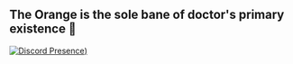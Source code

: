 ## The Orange is the sole bane of doctor's primary existence 🍊

[![Discord Presence](https://lanyard.cnrad.dev/api/1073076541770190860?idleMessage=If%20I'm%20not20%coding,%20I'm%20playing%20Minecraft%20B))](https://discord.com/users/1073076541770190860)
